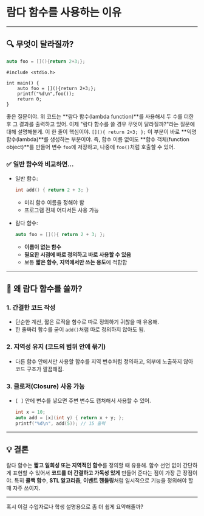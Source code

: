 # 람다 함수를 사용하는 이유
---

## 🔍 **무엇이 달라질까?**

```cpp
auto foo = [](){return 2+3;};
```
```
#include <stdio.h>

int main() {
    auto foo = [](){return 2+3;};
    printf("%d\n",foo());
    return 0;
}
```
좋은 질문이야. 위 코드는 **람다 함수(lambda function)**를 사용해서 두 수를 더한 후 그 결과를 출력하고 있어. 이제 "람다 함수를 쓸 경우 무엇이 달라질까?"라는 질문에 대해 설명해볼게.
이 한 줄이 핵심이야. `[](){ return 2+3; };` 이 부분이 바로 **익명 함수(lambda)**를 생성하는 부분이야. 즉, 함수 이름 없이도 **함수 객체(function object)**를 만들어 변수 `foo`에 저장하고, 나중에 `foo()`처럼 호출할 수 있어.

### ✅ 일반 함수와 비교하면…

- 일반 함수:
  ```cpp
  int add() { return 2 + 3; }
  ```
  - 미리 함수 이름을 정해야 함
  - 프로그램 전체 어디서든 사용 가능

- 람다 함수:
  ```cpp
  auto foo = [](){ return 2 + 3; };
  ```
  - **이름이 없는 함수**
  - **필요한 시점에 바로 정의하고 바로 사용할 수 있음**
  - 보통 **짧은 함수**, **지역에서만 쓰는 용도**에 적합함

---

## 🤔 **왜 람다 함수를 쓸까?**

### 1. **간결한 코드 작성**
- 단순한 계산, 짧은 로직을 함수로 따로 정의하기 귀찮을 때 유용해.
- 한 줄짜리 함수를 굳이 `add()`처럼 따로 정의하지 않아도 됨.

### 2. **지역성 유지 (코드의 범위 안에 묶기)**
- 다른 함수 안에서만 사용할 함수를 지역 변수처럼 정의하고, 외부에 노출하지 않아 코드 구조가 깔끔해짐.

### 3. **클로저(Closure) 사용 가능**
- `[ ]` 안에 변수를 넣으면 주변 변수도 캡처해서 사용할 수 있어.
  ```cpp
  int x = 10;
  auto add = [x](int y) { return x + y; };
  printf("%d\n", add(5)); // 15 출력
  ```

---

## 💡 결론

람다 함수는 **짧고 일회성 또는 지역적인 함수**를 정의할 때 유용해. 함수 선언 없이 간단하게 표현할 수 있어서 **코드를 더 간결하고 가독성 있게** 만들어 준다는 점이 가장 큰 장점이야. 특히 **콜백 함수**, **STL 알고리즘**, **이벤트 핸들링**처럼 일시적으로 기능을 정의해야 할 때 자주 쓰이지.

---

혹시 이걸 수업자료나 학생 설명용으로 좀 더 쉽게 요약해줄까?
